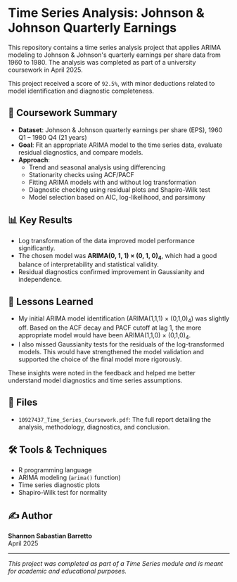 # Time Series Analysis: Johnson & Johnson Quarterly Earnings

This repository contains a time series analysis project that applies ARIMA modeling to Johnson & Johnson's quarterly earnings per share data from 1960 to 1980. The analysis was completed as part of a university coursework in April 2025. 

This project received a score of `92.5%`, with minor deductions related to model identification and diagnostic completeness.

## 📄 Coursework Summary

- **Dataset**: Johnson & Johnson quarterly earnings per share (EPS), 1960 Q1 – 1980 Q4 (21 years)
- **Goal**: Fit an appropriate ARIMA model to the time series data, evaluate residual diagnostics, and compare models.
- **Approach**:
  - Trend and seasonal analysis using differencing
  - Stationarity checks using ACF/PACF
  - Fitting ARIMA models with and without log transformation
  - Diagnostic checking using residual plots and Shapiro-Wilk test
  - Model selection based on AIC, log-likelihood, and parsimony

## 📊 Key Results

- Log transformation of the data improved model performance significantly.
- The chosen model was **ARIMA(0, 1, 1) × (0, 1, 0)<sub>4</sub>**, which had a good balance of interpretability and statistical validity.
- Residual diagnostics confirmed improvement in Gaussianity and independence.

## 🧠 Lessons Learned

- My initial ARIMA model identification (ARIMA(1,1,1) × (0,1,0)<sub>4</sub>) was slightly off. Based on the ACF decay and PACF cutoff at lag 1, the more appropriate model would have been ARIMA(1,1,0) × (0,1,0)<sub>4</sub>.
- I also missed Gaussianity tests for the residuals of the log-transformed models. This would have strengthened the model validation and supported the choice of the final model more rigorously.

These insights were noted in the feedback and helped me better understand model diagnostics and time series assumptions.

## 📁 Files

- `10927437_Time_Series_Coursework.pdf`: The full report detailing the analysis, methodology, diagnostics, and conclusion.

## 🛠 Tools & Techniques

- R programming language
- ARIMA modeling (`arima()` function)
- Time series diagnostic plots
- Shapiro-Wilk test for normality

## ✍️ Author

**Shannon Sabastian Barretto**  
April 2025

---

*This project was completed as part of a Time Series module and is meant for academic and educational purposes.*
